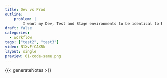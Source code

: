 ```yaml
---
title: Dev vs Prod
outline:
    problem: |
        I want my Dev, Test and Stage environments to be identical to Production... but not too identical!
draft: false
categories:
  - workflow
tags: ["test2", "test3"]
video: N1XvFfCAXRk
layout: single
preview: 01-code-same.png
---
```


{{< generateNotes >}}
